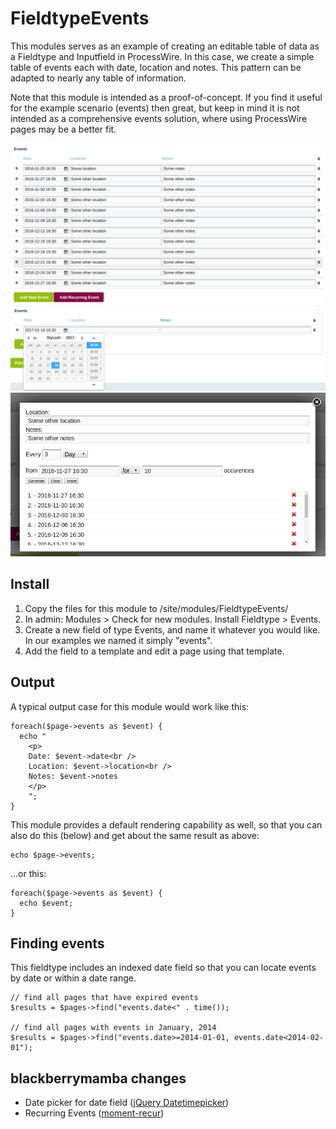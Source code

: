 # FieldtypeEvents

This modules serves as an example of creating an editable table of 
data as a Fieldtype and Inputfield in ProcessWire. In this case, we
create a simple table of events each with date, location and notes.
This pattern can be adapted to nearly any table of information. 

Note that this module is intended as a proof-of-concept. If you 
find it useful for the example scenario (events) then great, but 
keep in mind it is not intended as a comprehensive events solution,
where using ProcessWire pages may be a better fit. 

<img src='https://github.com/blackberrymamba/FieldtypeEvents/raw/master/screenshot.png' />
<img src='https://github.com/blackberrymamba/FieldtypeEvents/raw/master/screenshot-002.png' />
<img src='https://github.com/blackberrymamba/FieldtypeEvents/raw/master/screenshot-003.png' />


## Install

1. Copy the files for this module to /site/modules/FieldtypeEvents/ 
2. In admin: Modules > Check for new modules. Install Fieldtype > Events.
3. Create a new field of type Events, and name it whatever you would 
   like. In our examples we named it simply "events". 
4. Add the field to a template and edit a page using that template. 

## Output 

A typical output case for this module would work like this:

``````
foreach($page->events as $event) {
  echo "
    <p>
    Date: $event->date<br />
    Location: $event->location<br />
    Notes: $event->notes
    </p>
    ";
}
``````

This module provides a default rendering capability as well, so that
you can also do this (below) and get about the same result as above:

``````
echo $page->events; 
``````

...or this: 

``````
foreach($page->events as $event) {
  echo $event; 
}
``````

## Finding events

This fieldtype includes an indexed date field so that you can locate
events by date or within a date range. 

`````
// find all pages that have expired events
$results = $pages->find("events.date<" . time()); 

// find all pages with events in January, 2014
$results = $pages->find("events.date>=2014-01-01, events.date<2014-02-01"); 
`````

## blackberrymamba changes

- Date picker for date field ([jQuery Datetimepicker](https://github.com/xdan/datetimepicker))
- Recurring Events ([moment-recur](https://github.com/c-trimm/moment-recur))
